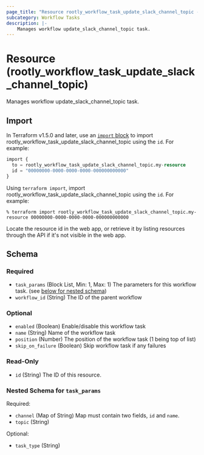 ```yaml
---
page_title: "Resource rootly_workflow_task_update_slack_channel_topic - terraform-provider-rootly"
subcategory: Workflow Tasks
description: |-
    Manages workflow update_slack_channel_topic task.
---
```


# Resource (rootly_workflow_task_update_slack_channel_topic)

Manages workflow update_slack_channel_topic task.



## Import

In Terraform v1.5.0 and later, use an [`import` block](https://developer.hashicorp.com/terraform/language/import) to import rootly_workflow_task_update_slack_channel_topic using the `id`. For example:

```terraform
import {
  to = rootly_workflow_task_update_slack_channel_topic.my-resource
  id = "00000000-0000-0000-0000-000000000000"
}
```

Using `terraform import`, import rootly_workflow_task_update_slack_channel_topic using the `id`. For example:

```console
% terraform import rootly_workflow_task_update_slack_channel_topic.my-resource 00000000-0000-0000-0000-000000000000
```

Locate the resource id in the web app, or retrieve it by listing resources through the API if it's not visible in the web app.

<!-- schema generated by tfplugindocs -->
## Schema

### Required

- `task_params` (Block List, Min: 1, Max: 1) The parameters for this workflow task. (see [below for nested schema](#nestedblock--task_params))
- `workflow_id` (String) The ID of the parent workflow

### Optional

- `enabled` (Boolean) Enable/disable this workflow task
- `name` (String) Name of the workflow task
- `position` (Number) The position of the workflow task (1 being top of list)
- `skip_on_failure` (Boolean) Skip workflow task if any failures

### Read-Only

- `id` (String) The ID of this resource.

<a id="nestedblock--task_params"></a>
### Nested Schema for `task_params`

Required:

- `channel` (Map of String) Map must contain two fields, `id` and `name`.
- `topic` (String)

Optional:

- `task_type` (String)
